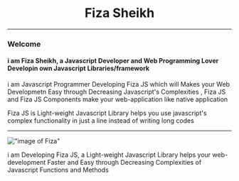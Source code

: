 <h1 align="center">Fiza Sheikh </h1> <hr />

<h3> Welcome</h3> <h4> i am Fiza Sheikh, a Javascript Developer and Web Programming Lover Developin own Javascript Libraries/framework </h4>

<p>i am Javascript Programmer Developing Fiza JS which will Makes your Web Developmetn Easy through Decreasing Javascript's Complexities , Fiza JS and Fiza JS Components make your web-application like native application </p>

<p>Fiza JS is Light-weight Javascript Library helps you use javascript's complex functionality in just a line instead of writing long codes </p>

<hr>

!["image of Fiza"](https://pcfiza.github.io/fiza/src/img/profile/fiza_profile.jpg)

<p>i am Developing Fiza JS, a Light-weight Javascript Library helps your web-development Faster and Easy through Decreasing Complexities of Javascript Functions and Methods </p>

